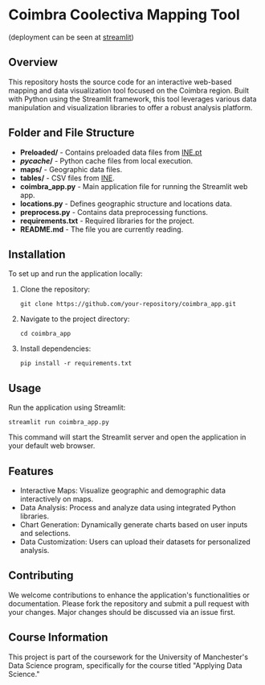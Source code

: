 Coimbra Coolectiva Mapping Tool
===============================
(deployment can be seen at [streamlit](coimbracoolectiva.streamlit.app))

Overview
--------

This repository hosts the source code for an interactive web-based mapping and data visualization tool focused on the Coimbra region. Built with Python using the Streamlit framework, this tool leverages various data manipulation and visualization libraries to offer a robust analysis platform.

Folder and File Structure
-------------------------
- **Preloaded/** - Contains preloaded data files from [INE.pt](https://www.ine.pt/xportal/xmain?xpid=INE&xpgid=ine_doc_municipios)
- **_pycache_/** - Python cache files from local execution.
- **maps/** - Geographic data files.
- **tables/** - CSV files from [INE](https://www.ine.pt/xportal/xmain?xpgid=ine_main&xpid=INE).
- **coimbra_app.py** - Main application file for running the Streamlit web app.
- **locations.py** - Defines geographic structure and locations data.
- **preprocess.py** - Contains data preprocessing functions.
- **requirements.txt** - Required libraries for the project.
- **README.md** - The file you are currently reading.

Installation
------------

To set up and run the application locally:

1.  Clone the repository:

    `git clone https://github.com/your-repository/coimbra_app.git`

2.  Navigate to the project directory:

    `cd coimbra_app`

3.  Install dependencies:

    `pip install -r requirements.txt`

Usage
-----

Run the application using Streamlit:

`streamlit run coimbra_app.py`

This command will start the Streamlit server and open the application in your default web browser.

Features
--------

-   Interactive Maps: Visualize geographic and demographic data interactively on maps.
-   Data Analysis: Process and analyze data using integrated Python libraries.
-   Chart Generation: Dynamically generate charts based on user inputs and selections.
-   Data Customization: Users can upload their datasets for personalized analysis.

Contributing
------------

We welcome contributions to enhance the application's functionalities or documentation. Please fork the repository and submit a pull request with your changes. Major changes should be discussed via an issue first.

## Course Information

This project is part of the coursework for the University of Manchester's Data Science program, specifically for the course titled "Applying Data Science."
